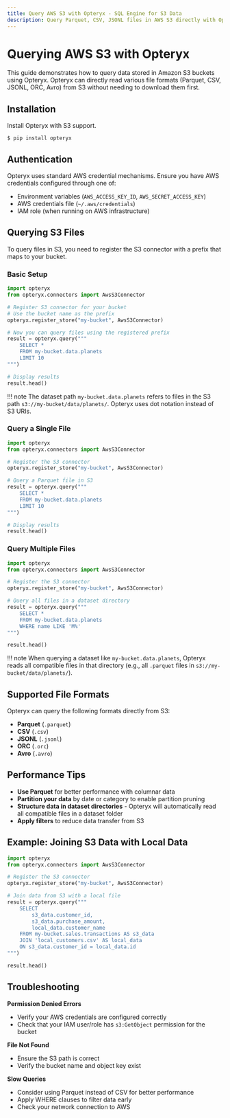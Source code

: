 ```yaml
---
title: Query AWS S3 with Opteryx - SQL Engine for S3 Data
description: Query Parquet, CSV, JSONL files in AWS S3 directly with Opteryx SQL engine. No ETL required - run federated queries across S3 and other data sources.
---
```


# Querying AWS S3 with Opteryx

This guide demonstrates how to query data stored in Amazon S3 buckets using Opteryx. Opteryx can directly read various file formats (Parquet, CSV, JSONL, ORC, Avro) from S3 without needing to download them first.

## Installation

Install Opteryx with S3 support.

~~~console
$ pip install opteryx
~~~

## Authentication

Opteryx uses standard AWS credential mechanisms. Ensure you have AWS credentials configured through one of:

- Environment variables (`AWS_ACCESS_KEY_ID`, `AWS_SECRET_ACCESS_KEY`)
- AWS credentials file (`~/.aws/credentials`)
- IAM role (when running on AWS infrastructure)

## Querying S3 Files

To query files in S3, you need to register the S3 connector with a prefix that maps to your bucket.

### Basic Setup

~~~python
import opteryx
from opteryx.connectors import AwsS3Connector

# Register S3 connector for your bucket
# Use the bucket name as the prefix
opteryx.register_store("my-bucket", AwsS3Connector)

# Now you can query files using the registered prefix
result = opteryx.query("""
    SELECT * 
    FROM my-bucket.data.planets
    LIMIT 10
""")

# Display results
result.head()
~~~

!!! note
    The dataset path `my-bucket.data.planets` refers to files in the S3 path `s3://my-bucket/data/planets/`. Opteryx uses dot notation instead of S3 URIs.

### Query a Single File

~~~python
import opteryx
from opteryx.connectors import AwsS3Connector

# Register the S3 connector
opteryx.register_store("my-bucket", AwsS3Connector)

# Query a Parquet file in S3
result = opteryx.query("""
    SELECT * 
    FROM my-bucket.data.planets
    LIMIT 10
""")

# Display results
result.head()
~~~

### Query Multiple Files

~~~python
import opteryx
from opteryx.connectors import AwsS3Connector

# Register the S3 connector
opteryx.register_store("my-bucket", AwsS3Connector)

# Query all files in a dataset directory
result = opteryx.query("""
    SELECT * 
    FROM my-bucket.data.planets
    WHERE name LIKE 'M%'
""")

result.head()
~~~

!!! note
    When querying a dataset like `my-bucket.data.planets`, Opteryx reads all compatible files in that directory (e.g., all `.parquet` files in `s3://my-bucket/data/planets/`).

## Supported File Formats

Opteryx can query the following formats directly from S3:

- **Parquet** (`.parquet`)
- **CSV** (`.csv`)
- **JSONL** (`.jsonl`)
- **ORC** (`.orc`)
- **Avro** (`.avro`)

## Performance Tips

- **Use Parquet** for better performance with columnar data
- **Partition your data** by date or category to enable partition pruning
- **Structure data in dataset directories** - Opteryx will automatically read all compatible files in a dataset folder
- **Apply filters** to reduce data transfer from S3

## Example: Joining S3 Data with Local Data

~~~python
import opteryx
from opteryx.connectors import AwsS3Connector

# Register the S3 connector
opteryx.register_store("my-bucket", AwsS3Connector)

# Join data from S3 with a local file
result = opteryx.query("""
    SELECT 
        s3_data.customer_id,
        s3_data.purchase_amount,
        local_data.customer_name
    FROM my-bucket.sales.transactions AS s3_data
    JOIN 'local_customers.csv' AS local_data
    ON s3_data.customer_id = local_data.id
""")

result.head()
~~~

## Troubleshooting

**Permission Denied Errors**
- Verify your AWS credentials are configured correctly
- Check that your IAM user/role has `s3:GetObject` permission for the bucket

**File Not Found**
- Ensure the S3 path is correct
- Verify the bucket name and object key exist

**Slow Queries**
- Consider using Parquet instead of CSV for better performance
- Apply WHERE clauses to filter data early
- Check your network connection to AWS

